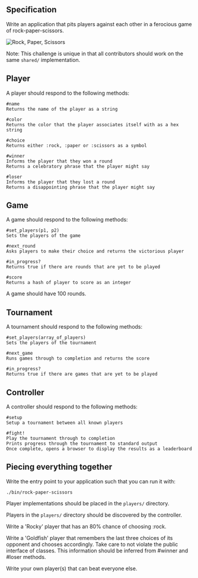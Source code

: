 ## Specification

Write an application that pits players against each other in a ferocious game of
rock-paper-scissors.

![Rock, Paper, Scissors](http://images.sciencedaily.com/2013/02/130219161246-large.jpg)

Note: This challenge is unique in that all contributors should work on the same
`shared/` implementation.

## Player

A player should respond to the following methods:

```
#name
Returns the name of the player as a string

#color
Returns the color that the player associates itself with as a hex string

#choice
Returns either :rock, :paper or :scissors as a symbol

#winner
Informs the player that they won a round
Returns a celebratory phrase that the player might say

#loser
Informs the player that they lost a round
Returns a disappointing phrase that the player might say
```

## Game

A game should respond to the following methods:

```
#set_players(p1, p2)
Sets the players of the game

#next_round
Asks players to make their choice and returns the victorious player

#in_progress?
Returns true if there are rounds that are yet to be played

#score
Returns a hash of player to score as an integer
```

A game should have 100 rounds.

## Tournament

A tournament should respond to the following methods:

```
#set_players(array_of_players)
Sets the players of the tournament

#next_game
Runs games through to completion and returns the score

#in_progress?
Returns true if there are games that are yet to be played
```

## Controller

A controller should respond to the following methods:

```
#setup
Setup a tournament between all known players

#fight!
Play the tournament through to completion
Prints progress through the tournament to standard output
Once complete, opens a browser to display the results as a leaderboard
```

## Piecing everything together

Write the entry point to your application such that you can run it with:

```
./bin/rock-paper-scissors
```

Player implementations should be placed in the `players/` directory.

Players in the `players/` directory should be discovered by the controller.

Write a 'Rocky' player that has an 80% chance of choosing :rock.

Write a 'Goldfish' player that remembers the last three choices of its opponent
and chooses accordingly. Take care to not violate the public interface of
classes. This information should be inferred from #winner and #loser methods.

Write your own player(s) that can beat everyone else.
